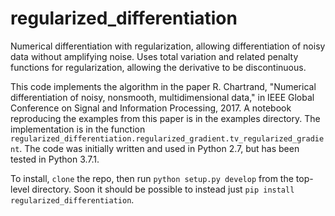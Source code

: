 # regularized_differentiation

Numerical differentiation with regularization, allowing differentiation of noisy data without amplifying noise. Uses total variation and related penalty functions for regularization, allowing the derivative to be discontinuous.

This code implements the algorithm in the paper R. Chartrand, "Numerical differentiation of noisy, nonsmooth, multidimensional data," in IEEE Global Conference on Signal and Information Processing, 2017. A notebook reproducing the examples from this paper is in the examples directory. The implementation is in the function `regularized_differentiation.regularized_gradient.tv_regularized_gradient`.
The code was initially written and used in Python 2.7, but has been tested in Python 3.7.1.

To install, `clone` the repo, then run `python setup.py develop` from the top-level directory. Soon it should be possible to instead just `pip install regularized_differentiation`.
